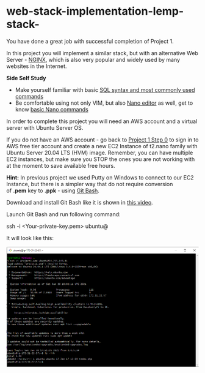# web-stack-implementation-lemp-stack-
You have done a great job with successful completion of Project 1.

In this project you will implement a similar stack, but with an alternative Web Server - [NGINX](https://nginx.org/en/), which is also very popular and widely used by many websites in the Internet.

**Side Self Study**
- Make yourself familiar with basic [SQL syntax and most commonly used commands](https://www.w3schools.com/sql/sql_syntax.asp)
-  Be comfortable using not only VIM, but also [Nano editor](https://www.nano-editor.org/) as well, get to know [basic Nano commands](http://www.linuxandubuntu.com/home/nano-cli-text-editor-for-everyone-basic-tutorials)

In order to complete this project you will need an AWS account and a virtual server with Ubuntu Server OS.

If you do not have an AWS account - go back to [Project 1 Step 0](https://starter-pbl.darey.io/en/latest/project1.html) to sign in to AWS free tier account and create a new EC2 Instance of t2.nano family with Ubuntu Server 20.04 LTS (HVM) image. Remember, you can have multiple EC2 instances, but make sure you STOP the ones you are not working with at the moment to save available free hours.

**Hint:** In previous project we used Putty on Windows to connect to our EC2 Instance, but there is a simpler way that do not require conversion of **.pem** key to **.ppk** - using [Git Bash](https://git-scm.com/downloads).

Download and install Git Bash like it is shown in [this video](https://youtu.be/qdwWe9COT9k).

Launch Git Bash and run following command:

ssh -i <Your-private-key.pem> ubuntu@<EC2-Public-IP-address>

It will look like this:

![](./images/pic1.png)